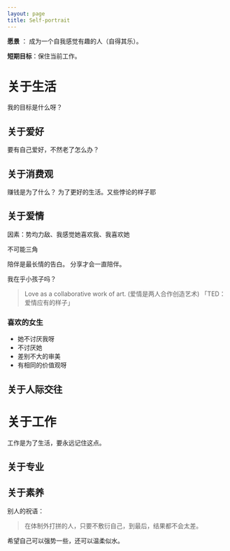 ```yaml
---
layout: page
title: Self-portrait
---
```


**愿景** ： 成为一个自我感觉有趣的人（自得其乐）。


**短期目标**：保住当前工作。

# 关于生活
我的目标是什么呀？


## 关于爱好
要有自己爱好，不然老了怎么办？

## 关于消费观
赚钱是为了什么？
为了更好的生活。又些悖论的样子耶

## 关于爱情
因素：势均力敌、我感觉她喜欢我、我喜欢她

不可能三角


陪伴是最长情的告白。
分享才会一直陪伴。

我在乎小孩子吗？

> Love as a collaborative work of art. (爱情是两人合作创造艺术) 「TED：爱情应有的样子」

### 喜欢的女生
- 她不讨厌我呀
- 不讨厌她
- 差别不大的审美
- 有相同的价值观呀

## 关于人际交往

# 关于工作
工作是为了生活，要永远记住这点。
## 关于专业

## 关于素养

别人的祝语：
> 在体制外打拼的人，只要不敷衍自己，到最后，结果都不会太差。


希望自己可以强势一些，还可以温柔似水。
